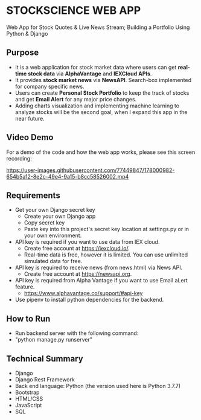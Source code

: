 # STOCKSCIENCE WEB APP
Web App for Stock Quotes &amp; Live News Stream; Building a Portfolio Using Python &amp; Django

## Purpose
* It is a web application for stock market data where users can get **real-time stock data** via **AlphaVantage** and
**IEXCloud APIs**. 
* It provides **stock market news** via **NewsAPI**. Search-box implemented for company specific news.
* Users can create **Personal Stock Portfolio** to keep the track of stocks and get **Email Alert** for any major price changes.
* Adding charts visualization and implementing machine learning to analyze stocks will be the second goal, when I expand this app in the near future.

## Video Demo
For a demo of the code and how the web app works, please see this screen recording:

https://user-images.githubusercontent.com/77449847/178000982-654b5a12-8e2c-49e4-9a15-b8cc58526002.mp4



## Requirements
* Get your own Django secret key
	* Create your own Django app
	* Copy secret key
	* Paste key into this project's secret key location at settings.py or in your own environment.
* API key is required if you want to use data from IEX cloud.
	* Create free account at https://iexcloud.io/.
	* Real-time data is free, however it is limited. You can use unlimited simulated data for free.
* API key is required to receive news (from news.html) via  News API.
	* Create free account at https://newsapi.org.
* API key is required from Alpha Vantage if you want to use Email aLert feature.
	* https://www.alphavantage.co/support/#api-key
* Use pipenv to install python dependencies for the backend.

## How to Run
* Run backend server with the following command:
* "python manage.py runserver"

## Technical Summary
* Django
* Django Rest Framework
* Back end language: Python (the version used here is Python 3.7.7)
* Bootstrap
* HTML/CSS
* JavaScript
* SQL
